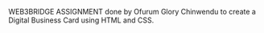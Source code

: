 WEB3BRIDGE ASSIGNMENT done by Ofurum Glory Chinwendu to create a Digital Business Card using HTML and CSS.
